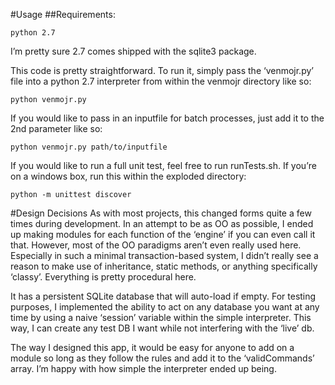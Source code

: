 #Usage
##Requirements:

    python 2.7
I’m pretty sure 2.7 comes shipped with the sqlite3 package.

This code is pretty straightforward. To run it, simply pass the ‘venmojr.py’ file into a python 2.7 interpreter from within the venmojr directory like so:

    python venmojr.py
If you would like to pass in an inputfile for batch processes, just add it to the 2nd parameter like so:

    python venmojr.py path/to/inputfile

If you would like to run a full unit test, feel free to run runTests.sh. If you’re on a windows box, run this within the exploded directory:

    python -m unittest discover
#Design Decisions
As with most projects, this changed forms quite a few times during development. In an attempt to be as OO as possible, I ended up making modules for each function of the ‘engine’ if you can even call it that. However, most of the OO paradigms aren’t even really used here. Especially in such a minimal transaction-based system, I didn’t really see a reason to make use of inheritance, static methods, or anything specifically ‘classy’. Everything is pretty procedural here.

It has a persistent SQLite database that will auto-load if empty. For testing purposes, I implemented the ability to act on any database you want at any time by using a naive ‘session’ variable within the simple interpreter. This way, I can create any test DB I want while not interfering with the ‘live’ db.

The way I designed this app, it would be easy for anyone to add on a module so long as they follow the rules and add it to the ‘validCommands’ array. I’m happy with how simple the interpreter ended up being.
